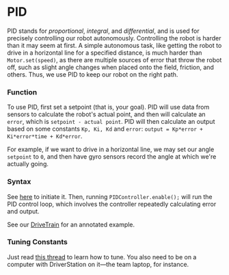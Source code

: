 # PID

PID stands for *proportional*, *integral*, and *differential*, and is used for precisely controlling our robot autonomously. 
Controlling the robot is harder than it may seem at first. A simple autonomous task, like getting the robot to drive in
a horizontal line for a specified distance, is much harder than `Motor.set(speed)`, as there are multiple sources of error
that throw the robot off, such as slight angle changes when placed onto the field, friction, and others. 
Thus, we use PID to keep our robot on the right path.

### Function

To use PID, first set a setpoint (that is, your goal). PID will use data from sensors to calculate the robot's actual point,
and then will calculate an `error`, which is `setpoint - actual point`. PID will then calculate an output based on some 
constants `Kp, Ki, Kd` and `error`: `output = Kp*error + Ki*error*time + Kd*error`. 

For example, if we want to drive in a horizontal line, we may set our angle `setpoint` to `0`, and then have gyro sensors 
record the angle at which we're actually going. 

### Syntax

See [here](http://first.wpi.edu/FRC/roborio/release/docs/java/edu/wpi/first/wpilibj/PIDController.html) to initiate it.
Then, running `PIDController.enable();` will run the PID control loop, which involves the controller repeatedly calculating 
error and output. 

See our [DriveTrain](https://github.com/FRC1257/2018JavaRewrite/blob/master/src/main/java/org/usfirst/frc/team1257/robot/subsystems/DriveTrain.java)
for an annotated example.

### Tuning Constants

Just read [this thread](https://robotics.stackexchange.com/questions/167/what-are-good-strategies-for-tuning-pid-loops) to learn how to tune. You also need to be on a computer with DriverStation on it—the team laptop, for instance.
